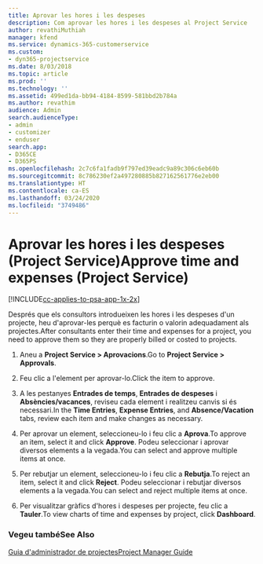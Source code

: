 ```yaml
---
title: Aprovar les hores i les despeses
description: Com aprovar les hores i les despeses al Project Service
author: revathiMuthiah
manager: kfend
ms.service: dynamics-365-customerservice
ms.custom:
- dyn365-projectservice
ms.date: 8/03/2018
ms.topic: article
ms.prod: ''
ms.technology: ''
ms.assetid: 499ed1da-bb94-4184-8599-581bbd2b784a
ms.author: revathim
audience: Admin
search.audienceType:
- admin
- customizer
- enduser
search.app:
- D365CE
- D365PS
ms.openlocfilehash: 2c7c6fa1fadb9f797ed39eadc9a89c306c6eb60b
ms.sourcegitcommit: 8c786230ef2a497280885b827162561776e2eb00
ms.translationtype: HT
ms.contentlocale: ca-ES
ms.lasthandoff: 03/24/2020
ms.locfileid: "3749486"
---
```

# <a name="approve-time-and-expenses-project-service"></a><span data-ttu-id="0c05e-103">Aprovar les hores i les despeses (Project Service)</span><span class="sxs-lookup"><span data-stu-id="0c05e-103">Approve time and expenses (Project Service)</span></span>

[!INCLUDE[cc-applies-to-psa-app-1x-2x](../includes/cc-applies-to-psa-app-1x-2x.md)]

<span data-ttu-id="0c05e-104">Després que els consultors introdueixen les hores i les despeses d'un projecte, heu d'aprovar-les perquè es facturin o valorin adequadament als projectes.</span><span class="sxs-lookup"><span data-stu-id="0c05e-104">After consultants enter their time and expenses for a project, you need to approve them so they are properly billed or costed to projects.</span></span>  
  
1.  <span data-ttu-id="0c05e-105">Aneu a **Project Service > Aprovacions**.</span><span class="sxs-lookup"><span data-stu-id="0c05e-105">Go to **Project Service > Approvals**.</span></span>  
  
2.  <span data-ttu-id="0c05e-106">Feu clic a l'element per aprovar-lo.</span><span class="sxs-lookup"><span data-stu-id="0c05e-106">Click the item to approve.</span></span>  
  
3.  <span data-ttu-id="0c05e-107">A les pestanyes **Entrades de temps**, **Entrades de despeses** i **Absències/vacances**, reviseu cada element i realitzeu canvis si és necessari.</span><span class="sxs-lookup"><span data-stu-id="0c05e-107">In the **Time Entries**, **Expense Entries**, and **Absence/Vacation** tabs, review each item and make changes as necessary.</span></span>  
  
4.  <span data-ttu-id="0c05e-108">Per aprovar un element, seleccioneu-lo i feu clic a **Aprova**.</span><span class="sxs-lookup"><span data-stu-id="0c05e-108">To approve an item, select it and click **Approve**.</span></span> <span data-ttu-id="0c05e-109">Podeu seleccionar i aprovar diversos elements a la vegada.</span><span class="sxs-lookup"><span data-stu-id="0c05e-109">You can select and approve multiple items at once.</span></span>  
  
5.  <span data-ttu-id="0c05e-110">Per rebutjar un element, seleccioneu-lo i feu clic a **Rebutja**.</span><span class="sxs-lookup"><span data-stu-id="0c05e-110">To reject an item, select it and click **Reject**.</span></span> <span data-ttu-id="0c05e-111">Podeu seleccionar i rebutjar diversos elements a la vegada.</span><span class="sxs-lookup"><span data-stu-id="0c05e-111">You can select and reject multiple items at once.</span></span>  
  
6.  <span data-ttu-id="0c05e-112">Per visualitzar gràfics d'hores i despeses per projecte, feu clic a **Tauler**.</span><span class="sxs-lookup"><span data-stu-id="0c05e-112">To view charts of time and expenses by project, click **Dashboard**.</span></span>  
  
### <a name="see-also"></a><span data-ttu-id="0c05e-113">Vegeu també</span><span class="sxs-lookup"><span data-stu-id="0c05e-113">See Also</span></span>  
 [<span data-ttu-id="0c05e-114">Guia d'administrador de projectes</span><span class="sxs-lookup"><span data-stu-id="0c05e-114">Project Manager Guide</span></span>](../project-service/project-manager-guide.md)

